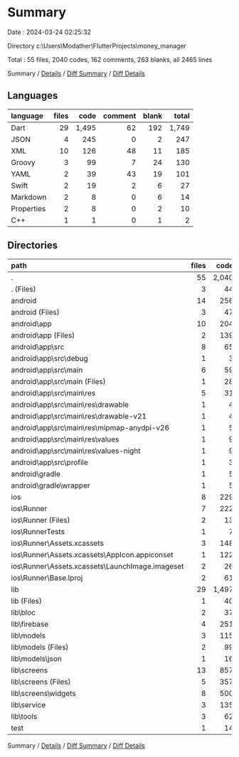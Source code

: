 # Summary

Date : 2024-03-24 02:25:32

Directory c:\\Users\\Modather\\FlutterProjects\\money_manager

Total : 55 files,  2040 codes, 162 comments, 263 blanks, all 2465 lines

Summary / [Details](details.md) / [Diff Summary](diff.md) / [Diff Details](diff-details.md)

## Languages
| language | files | code | comment | blank | total |
| :--- | ---: | ---: | ---: | ---: | ---: |
| Dart | 29 | 1,495 | 62 | 192 | 1,749 |
| JSON | 4 | 245 | 0 | 2 | 247 |
| XML | 10 | 126 | 48 | 11 | 185 |
| Groovy | 3 | 99 | 7 | 24 | 130 |
| YAML | 2 | 39 | 43 | 19 | 101 |
| Swift | 2 | 19 | 2 | 6 | 27 |
| Markdown | 2 | 8 | 0 | 6 | 14 |
| Properties | 2 | 8 | 0 | 2 | 10 |
| C++ | 1 | 1 | 0 | 1 | 2 |

## Directories
| path | files | code | comment | blank | total |
| :--- | ---: | ---: | ---: | ---: | ---: |
| . | 55 | 2,040 | 162 | 263 | 2,465 |
| . (Files) | 3 | 44 | 43 | 23 | 110 |
| android | 14 | 256 | 53 | 35 | 344 |
| android (Files) | 3 | 47 | 0 | 11 | 58 |
| android\\app | 10 | 204 | 53 | 23 | 280 |
| android\\app (Files) | 2 | 139 | 7 | 14 | 160 |
| android\\app\\src | 8 | 65 | 46 | 9 | 120 |
| android\\app\\src\\debug | 1 | 3 | 4 | 1 | 8 |
| android\\app\\src\\main | 6 | 59 | 38 | 7 | 104 |
| android\\app\\src\\main (Files) | 1 | 28 | 6 | 1 | 35 |
| android\\app\\src\\main\\res | 5 | 31 | 32 | 6 | 69 |
| android\\app\\src\\main\\res\\drawable | 1 | 4 | 7 | 2 | 13 |
| android\\app\\src\\main\\res\\drawable-v21 | 1 | 4 | 7 | 2 | 13 |
| android\\app\\src\\main\\res\\mipmap-anydpi-v26 | 1 | 5 | 0 | 0 | 5 |
| android\\app\\src\\main\\res\\values | 1 | 9 | 9 | 1 | 19 |
| android\\app\\src\\main\\res\\values-night | 1 | 9 | 9 | 1 | 19 |
| android\\app\\src\\profile | 1 | 3 | 4 | 1 | 8 |
| android\\gradle | 1 | 5 | 0 | 1 | 6 |
| android\\gradle\\wrapper | 1 | 5 | 0 | 1 | 6 |
| ios | 8 | 229 | 4 | 13 | 246 |
| ios\\Runner | 7 | 222 | 2 | 9 | 233 |
| ios\\Runner (Files) | 2 | 13 | 0 | 3 | 16 |
| ios\\RunnerTests | 1 | 7 | 2 | 4 | 13 |
| ios\\Runner\\Assets.xcassets | 3 | 148 | 0 | 4 | 152 |
| ios\\Runner\\Assets.xcassets\\AppIcon.appiconset | 1 | 122 | 0 | 1 | 123 |
| ios\\Runner\\Assets.xcassets\\LaunchImage.imageset | 2 | 26 | 0 | 3 | 29 |
| ios\\Runner\\Base.lproj | 2 | 61 | 2 | 2 | 65 |
| lib | 29 | 1,497 | 52 | 186 | 1,735 |
| lib (Files) | 1 | 40 | 0 | 6 | 46 |
| lib\\bloc | 2 | 37 | 0 | 10 | 47 |
| lib\\firebase | 4 | 251 | 5 | 42 | 298 |
| lib\\models | 3 | 115 | 3 | 15 | 133 |
| lib\\models (Files) | 2 | 99 | 3 | 15 | 117 |
| lib\\models\\json | 1 | 16 | 0 | 0 | 16 |
| lib\\screens | 13 | 857 | 39 | 82 | 978 |
| lib\\screens (Files) | 5 | 357 | 4 | 40 | 401 |
| lib\\screens\\widgets | 8 | 500 | 35 | 42 | 577 |
| lib\\service | 3 | 135 | 4 | 22 | 161 |
| lib\\tools | 3 | 62 | 1 | 9 | 72 |
| test | 1 | 14 | 10 | 6 | 30 |

Summary / [Details](details.md) / [Diff Summary](diff.md) / [Diff Details](diff-details.md)